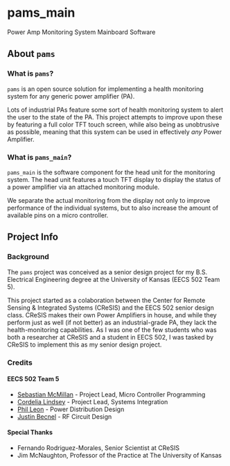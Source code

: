 # pams_main
Power Amp Monitoring System Mainboard Software

## About `pams`

### What is `pams`?

`pams` is an open source solution for implementing a health monitoring system for any generic power amplifier (PA).

Lots of industrial PAs feature some sort of health monitoring system to alert the user to the state of the PA. This project attempts to improve upon these by featuring a full color TFT touch screen, while also being as unobtrusive as possible, meaning that this system can be used in effectively *any* Power Amplifier.

### What is `pams_main`?

`pams_main` is the software component for the head unit for the monitoring system. The head unit features a touch TFT display to display the status of a power amplifier via an attached monitoring module.

We separate the actual monitoring from the display not only to improve performance of the individual systems, but to also increase the amount of available pins on a micro controller.


## Project Info
### Background
The `pams` project was conceived as a senior design project for my B.S. Electrical Engineering degree at the University of Kansas (EECS 502 Team 5).

This project started as a colaboration between the Center for Remote Sensing & Integrated Systems (CReSIS) and the EECS 502 senior design class. CReSIS makes their own Power Amplifiers in house, and while they perform just as well (if not better) as an industrial-grade PA, they lack the health-monitoring capabilities. As I was one of the few students who was both a researcher at CReSIS and a student in EECS 502, I was tasked by CReSIS to implement this as my senior design project.


### Credits

#### EECS 502 Team 5
- [Sebastian McMillan](https://github.com/snmcmillan) - Project Lead, Micro Controller Programming
- [Cordelia Lindsey]() - Project Lead, Systems Integration
- [Phil Leon]() - Power Distribution Design
- [Justin Becnel]() - RF Circuit Design

#### Special Thanks
- Fernando Rodriguez-Morales, Senior Scientist at CReSIS
- Jim McNaughton, Professor of the Practice at The University of Kansas

